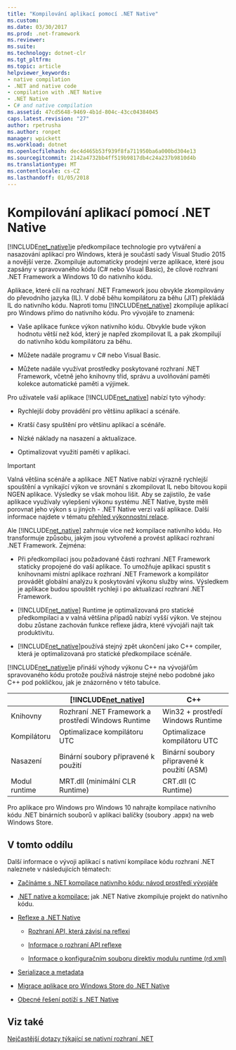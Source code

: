 ```yaml
---
title: "Kompilování aplikací pomocí .NET Native"
ms.custom: 
ms.date: 03/30/2017
ms.prod: .net-framework
ms.reviewer: 
ms.suite: 
ms.technology: dotnet-clr
ms.tgt_pltfrm: 
ms.topic: article
helpviewer_keywords:
- native compilation
- .NET and native code
- compilation with .NET Native
- .NET Native
- C# and native compilation
ms.assetid: 47cd5648-9469-4b1d-804c-43cc04384045
caps.latest.revision: "27"
author: rpetrusha
ms.author: ronpet
manager: wpickett
ms.workload: dotnet
ms.openlocfilehash: dec4d465b53f939f8fa711950ba6a000bd304e13
ms.sourcegitcommit: 2142a4732bb4ff519b9817db4c24a237b9810d4b
ms.translationtype: MT
ms.contentlocale: cs-CZ
ms.lasthandoff: 01/05/2018
---
```

# <a name="compiling-apps-with-net-native"></a>Kompilování aplikací pomocí .NET Native
[!INCLUDE[net_native](../../../includes/net-native-md.md)]je předkompilace technologie pro vytváření a nasazování aplikací pro Windows, která je součástí sady Visual Studio 2015 a novější verze. Zkompiluje automaticky prodejní verze aplikace, které jsou zapsány v spravovaného kódu (C# nebo Visual Basic), že cílové rozhraní .NET Framework a Windows 10 do nativního kódu.  
  
 Aplikace, které cílí na rozhraní .NET Framework jsou obvykle zkompilovány do převodního jazyka (IL). V době běhu kompilátoru za běhu (JIT) překládá IL do nativního kódu. Naproti tomu [!INCLUDE[net_native](../../../includes/net-native-md.md)] zkompiluje aplikací pro Windows přímo do nativního kódu. Pro vývojáře to znamená:  
  
-   Vaše aplikace funkce výkon nativního kódu. Obvykle bude výkon hodnotu větší než kód, který je napřed zkompilovat IL a pak zkompilují do nativního kódu kompilátoru za běhu. 
  
-   Můžete nadále programu v C# nebo Visual Basic.  
  
-   Můžete nadále využívat prostředky poskytované rozhraní .NET Framework, včetně jeho knihovny tříd, správu a uvolňování paměti kolekce automatické paměti a výjimek.  
  
 Pro uživatele vaší aplikace [!INCLUDE[net_native](../../../includes/net-native-md.md)] nabízí tyto výhody:  
  
-   Rychlejší doby provádění pro většinu aplikací a scénáře.
  
-   Kratší časy spuštění pro většinu aplikací a scénáře. 
  
-   Nízké náklady na nasazení a aktualizace.  
  
-   Optimalizovat využití paměti v aplikaci.  

> [!IMPORTANT]
> Valná většina scénáře a aplikace .NET Native nabízí výrazně rychlejší spouštění a vynikající výkon ve srovnání s zkompilovat IL nebo bitovou kopii NGEN aplikace. Výsledky se však mohou lišit. Aby se zajistilo, že vaše aplikace využívaly vylepšení výkonu systému .NET Native, byste měli porovnat jeho výkon s u jiných - .NET Native verzi vaší aplikace. Další informace najdete v tématu [přehled výkonnostní relace](https://docs.microsoft.com/visualstudio/profiling/performance-session-overview).
 
Ale [!INCLUDE[net_native](../../../includes/net-native-md.md)] zahrnuje více než kompilace nativního kódu. Ho transformuje způsobu, jakým jsou vytvořené a provést aplikací rozhraní .NET Framework. Zejména:  
  
-   Při předkompilaci jsou požadované části rozhraní .NET Framework staticky propojené do vaší aplikace. To umožňuje aplikaci spustit s knihovnami místní aplikace rozhraní .NET Framework a kompilátor provádět globální analýzu k poskytování výkonu služby wins. Výsledkem je aplikace budou spouštět rychleji i po aktualizací rozhraní .NET Framework.  
  
-   [!INCLUDE[net_native](../../../includes/net-native-md.md)] Runtime je optimalizovaná pro statické předkompilaci a v valná většina případů nabízí vyšší výkon. Ve stejnou dobu zůstane zachován funkce reflexe jádra, které vývojáři najít tak produktivitu.  
  
-   [!INCLUDE[net_native](../../../includes/net-native-md.md)]používá stejný zpět ukončení jako C++ compiler, která je optimalizovaná pro statické předkompilace scénáře.  
  
 [!INCLUDE[net_native](../../../includes/net-native-md.md)]je přináší výhody výkonu C++ na vývojářům spravovaného kódu protože používá nástroje stejné nebo podobné jako C++ pod pokličkou, jak je znázorněno v této tabulce.  
  
||[!INCLUDE[net_native](../../../includes/net-native-md.md)]|C++|  
|-|----------------------------------------------------------------|-----------|  
|Knihovny|Rozhraní .NET Framework a prostředí Windows Runtime|Win32 + prostředí Windows Runtime|  
|Kompilátoru|Optimalizace kompilátoru UTC|Optimalizace kompilátoru UTC|  
|Nasazení|Binární soubory připravené k použití|Binární soubory připravené k použití (ASM)|  
|Modul runtime|MRT.dll (minimální CLR Runtime)|CRT.dll (C Runtime)|  
  
 Pro aplikace pro Windows pro Windows 10 nahrajte kompilace nativního kódu .NET binárních souborů v aplikaci balíčky (soubory .appx) na web Windows Store.  
  
## <a name="in-this-section"></a>V tomto oddílu  
 Další informace o vývoji aplikací s nativní kompilace kódu rozhraní .NET naleznete v následujících tématech:  
  
-   [Začínáme s .NET kompilace nativního kódu: návod prostředí vývojáře](../../../docs/framework/net-native/getting-started-with-net-native.md)  
  
-   [.NET native a kompilace:](../../../docs/framework/net-native/net-native-and-compilation.md) jak .NET Native zkompiluje projekt do nativního kódu.  
  
-   [Reflexe a .NET Native](../../../docs/framework/net-native/reflection-and-net-native.md)  
  
    -   [Rozhraní API, která závisí na reflexi](../../../docs/framework/net-native/apis-that-rely-on-reflection.md)  
  
    -   [Informace o rozhraní API reflexe](../../../docs/framework/net-native/net-native-reflection-api-reference.md)  
  
    -   [Informace o konfiguračním souboru direktiv modulu runtime (rd.xml)](../../../docs/framework/net-native/runtime-directives-rd-xml-configuration-file-reference.md)  
  
-   [Serializace a metadata](../../../docs/framework/net-native/serialization-and-metadata.md)  
  
-   [Migrace aplikace pro Windows Store do .NET Native](../../../docs/framework/net-native/migrating-your-windows-store-app-to-net-native.md)  
  
-   [Obecné řešení potíží s .NET Native](../../../docs/framework/net-native/net-native-general-troubleshooting.md)  
  
## <a name="see-also"></a>Viz také  
 [Nejčastější dotazy týkající se nativní rozhraní .NET](http://msdn.microsoft.com/vstudio/dn642499.aspx)
